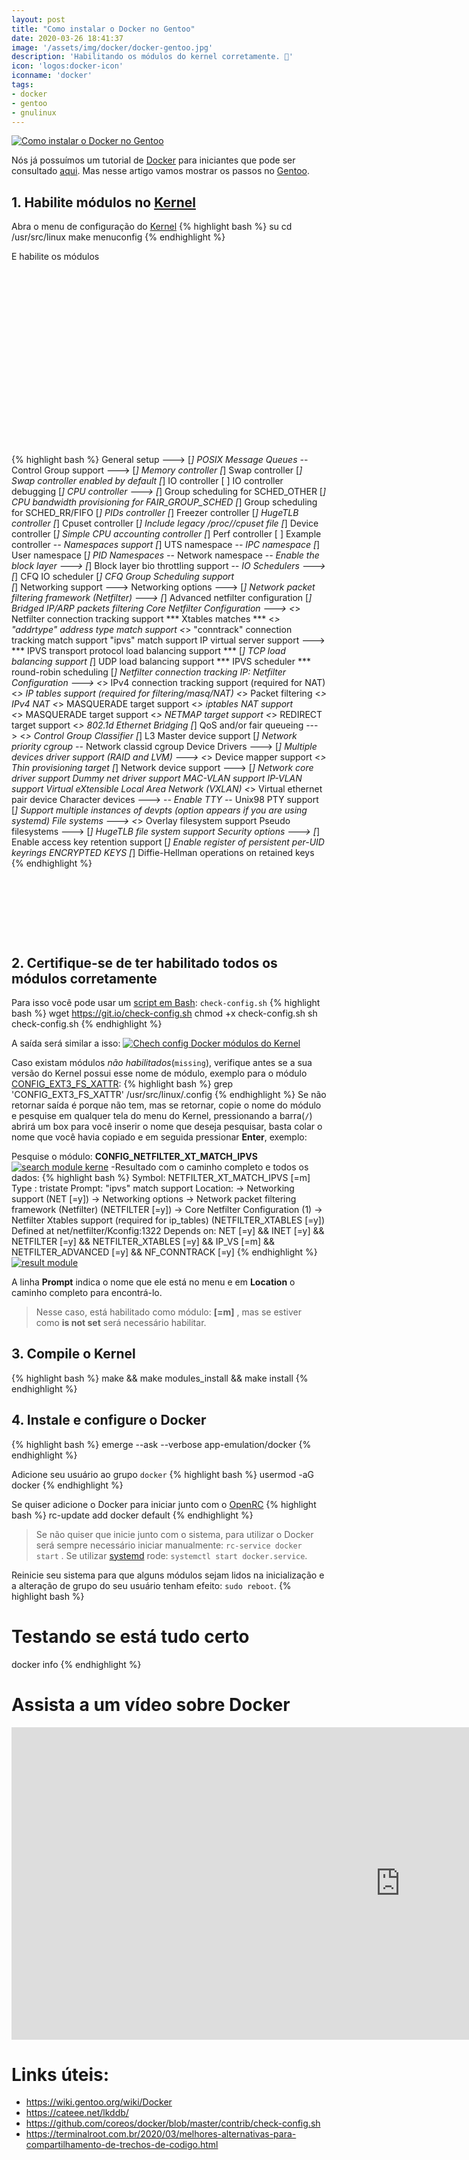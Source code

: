 ```yaml
---
layout: post
title: "Como instalar o Docker no Gentoo"
date: 2020-03-26 18:41:37
image: '/assets/img/docker/docker-gentoo.jpg'
description: 'Habilitando os módulos do kernel corretamente. 🐋'
icon: 'logos:docker-icon'
iconname: 'docker'
tags:
- docker
- gentoo
- gnulinux
---
```


[![Como instalar o Docker no Gentoo](/assets/img/docker/docker-gentoo.jpg)](/assets/img/docker/docker-gentoo.jpg)

Nós já possuímos um tutorial de [Docker](https://docker.com/) para iniciantes que pode ser consultado [aqui](https://terminalroot.com.br/2019/08/tutorial-definitivo-de-docker-para-iniciantes-ubuntu.html). Mas nesse artigo vamos mostrar os passos no [Gentoo](https://gentoo.org/).

## 1. Habilite módulos no [Kernel](https://www.kernel.org/)
Abra o menu de configuração do [Kernel](https://github.com/torvalds/linux)
{% highlight bash %}
su
cd /usr/src/linux
make menuconfig
{% endhighlight %}

E habilite os módulos

<!-- QUADRADO -->
<script async src="//pagead2.googlesyndication.com/pagead/js/adsbygoogle.js"></script>
<ins class="adsbygoogle"
style="display:inline-block;width:336px;height:280px"
data-ad-client="ca-pub-2838251107855362"
data-ad-slot="5351066970"></ins>
<script>
(adsbygoogle = window.adsbygoogle || []).push({});
</script>

{% highlight bash %}
General setup  --->
    [*] POSIX Message Queues
    -*- Control Group support  --->
        [*]   Memory controller 
        [*]     Swap controller
        [*]       Swap controller enabled by default
        [*]   IO controller
        [ ]     IO controller debugging
        [*]   CPU controller  --->
              [*]   Group scheduling for SCHED_OTHER
              [*]     CPU bandwidth provisioning for FAIR_GROUP_SCHED
              [*]   Group scheduling for SCHED_RR/FIFO
        [*]   PIDs controller
        [*]   Freezer controller
        [*]   HugeTLB controller
        [*]   Cpuset controller
        [*]     Include legacy /proc/<pid>/cpuset file
        [*]   Device controller
        [*]   Simple CPU accounting controller
        [*]   Perf controller
        [ ]   Example controller 
    -*- Namespaces support
        [*]   UTS namespace
        -*-   IPC namespace
        [*]   User namespace
        [*]   PID Namespaces
        -*-   Network namespace
-*- Enable the block layer  --->
    [*]   Block layer bio throttling support
    -*- IO Schedulers  --->
        [*]   CFQ IO scheduler
            [*]   CFQ Group Scheduling support   
[*] Networking support  --->
      Networking options  --->
        [*] Network packet filtering framework (Netfilter)  --->
            [*] Advanced netfilter configuration
            [*]  Bridged IP/ARP packets filtering
                Core Netfilter Configuration  --->
                  <*> Netfilter connection tracking support 
                  *** Xtables matches ***
                  <*>   "addrtype" address type match support
                  <*>   "conntrack" connection tracking match support
                  <M>   "ipvs" match support
            <M> IP virtual server support  --->
                  *** IPVS transport protocol load balancing support ***
                  [*]   TCP load balancing support
                  [*]   UDP load balancing support
                  *** IPVS scheduler ***
                  <M>   round-robin scheduling
                  [*]   Netfilter connection tracking
                IP: Netfilter Configuration  --->
                  <*> IPv4 connection tracking support (required for NAT)
                  <*> IP tables support (required for filtering/masq/NAT)
                  <*>   Packet filtering
                  <*>   IPv4 NAT
                  <*>     MASQUERADE target support
                  <*>   iptables NAT support  
                  <*>     MASQUERADE target support
                  <*>     NETMAP target support
                  <*>     REDIRECT target support
        <*> 802.1d Ethernet Bridging
        [*] QoS and/or fair queueing  ---> 
            <*>   Control Group Classifier
        [*] L3 Master device support
        [*] Network priority cgroup
        -*- Network classid cgroup
Device Drivers  --->
    [*] Multiple devices driver support (RAID and LVM)  --->
        <*>   Device mapper support
        <*>     Thin provisioning target
    [*] Network device support  --->
        [*]   Network core driver support
        <M>     Dummy net driver support
        <M>     MAC-VLAN support
        <M>     IP-VLAN support
        <M>     Virtual eXtensible Local Area Network (VXLAN)
        <*>     Virtual ethernet pair device
    Character devices  --->
        -*- Enable TTY
        -*-   Unix98 PTY support
        [*]     Support multiple instances of devpts (option appears if you are using systemd)
File systems  --->
    <*> Overlay filesystem support 
    Pseudo filesystems  --->
        [*] HugeTLB file system support
Security options  --->
    [*] Enable access key retention support
    [*]   Enable register of persistent per-UID keyrings
    <M>   ENCRYPTED KEYS
    [*]   Diffie-Hellman operations on retained keys
{% endhighlight %}

<!-- LISTA MIN -->
<script async src="//pagead2.googlesyndication.com/pagead/js/adsbygoogle.js"></script>
<ins class="adsbygoogle"
style="display:inline-block;width:730px;height:95px"
data-ad-client="ca-pub-2838251107855362"
data-ad-slot="5351066970"></ins>
<script>
(adsbygoogle = window.adsbygoogle || []).push({});
</script>

## 2. Certifique-se de ter habilitado todos os módulos corretamente
Para isso você pode usar um [script em Bash](https://terminalroot.com.br/bash): `check-config.sh`
{% highlight bash %}
wget https://git.io/check-config.sh
chmod +x check-config.sh
sh check-config.sh
{% endhighlight %}

A saída será similar a isso:
[![Chech config Docker módulos do Kernel](/assets/img/docker/check-config-output.jpg)](/assets/img/docker/check-config-output.jpg)

Caso existam módulos *não habilitados*(`missing`), verifique antes se a sua versão do Kernel possui esse nome de módulo, exemplo para o módulo [CONFIG_EXT3_FS_XATTR](https://cateee.net/lkddb/web-lkddb/EXT3_FS_XATTR.html):
{% highlight bash %}
grep 'CONFIG_EXT3_FS_XATTR' /usr/src/linux/.config 
{% endhighlight %}
Se não retornar saída é porque não tem, mas se retornar, copie o nome do módulo e pesquise em qualquer tela do menu do Kernel, pressionando a barra(`/`) abrirá um box para você inserir o nome que deseja pesquisar, basta colar o nome que você havia copiado e em seguida pressionar **Enter**, exemplo:

<!-- RETANGULO LARGO 2 -->
<script async src="//pagead2.googlesyndication.com/pagead/js/adsbygoogle.js"></script>
<ins class="adsbygoogle"
style="display:block; text-align:center;"
data-ad-layout="in-article"
data-ad-format="fluid"
data-ad-client="ca-pub-2838251107855362"
data-ad-slot="8549252987"></ins>
<script>
(adsbygoogle = window.adsbygoogle || []).push({});
</script>

Pesquise o módulo: **CONFIG_NETFILTER_XT_MATCH_IPVS**
[![search module kerne](/assets/img/docker/search-module-kernel.jpg)](/assets/img/docker/search-module-kernel.jpg)
-Resultado com o caminho completo e todos os dados:
{% highlight bash %}
Symbol: NETFILTER_XT_MATCH_IPVS [=m]
Type  : tristate
Prompt: "ipvs" match support
  Location: 
    -> Networking support (NET [=y])
       -> Networking options
        -> Network packet filtering framework (Netfilter) (NETFILTER [=y])
          -> Core Netfilter Configuration
(1)         -> Netfilter Xtables support (required for ip_tables) (NETFILTER_XTABLES [=y])
  Defined at net/netfilter/Kconfig:1322
  Depends on: NET [=y] && INET [=y] && NETFILTER [=y] && NETFILTER_XTABLES [=y] && IP_VS [=m] && NETFILTER_ADVANCED [=y] && NF_CONNTRACK [=y]
{% endhighlight %}
[![result module](/assets/img/docker/result-module.jpg)](/assets/img/docker/result-module.jpg)

A linha **Prompt** indica o nome que ele está no menu e em **Location** o caminho completo para encontrá-lo.
> Nesse caso, está habilitado como módulo: **[=m]** , mas se estiver como **is not set** será necessário habilitar.

## 3. Compile o Kernel
{% highlight bash %}
make && make modules_install && make install
{% endhighlight %}

## 4. Instale e configure o Docker
{% highlight bash %}
emerge --ask --verbose app-emulation/docker
{% endhighlight %}

Adicione seu usuário ao grupo `docker`
{% highlight bash %}
usermod -aG docker <username>
{% endhighlight %}

<!-- RETANGULO LARGO -->
<script async src="https://pagead2.googlesyndication.com/pagead/js/adsbygoogle.js"></script>
<!-- Informat -->
<ins class="adsbygoogle"
style="display:block"
data-ad-client="ca-pub-2838251107855362"
data-ad-slot="2327980059"
data-ad-format="auto"
data-full-width-responsive="true"></ins>
<script>
(adsbygoogle = window.adsbygoogle || []).push({});
</script>

Se quiser adicione o Docker para iniciar junto com o [OpenRC](https://wiki.gentoo.org/wiki/OpenRC)
{% highlight bash %}
rc-update add docker default
{% endhighlight %}
> Se não quiser que inicie junto com o sistema, para utilizar o Docker será sempre necessário iniciar manualmente: `rc-service docker start` . Se utilizar [systemd](https://freedesktop.org/wiki/Software/systemd/) rode: `systemctl start docker.service`.

Reinicie seu sistema para que alguns módulos sejam lidos na inicialização e a alteração de grupo do seu usuário tenham efeito: `sudo reboot`.
{% highlight bash %}
# Testando se está tudo certo
docker info
{% endhighlight %}

# Assista a um vídeo sobre Docker

<iframe width="1244" height="500" src="https://www.youtube.com/embed/bsGkIKP1OZ4" frameborder="0" allow="accelerometer; autoplay; encrypted-media; gyroscope; picture-in-picture" allowfullscreen></iframe>

# Links úteis:
+ <https://wiki.gentoo.org/wiki/Docker>
+ <https://cateee.net/lkddb/>
+ <https://github.com/coreos/docker/blob/master/contrib/check-config.sh>
+ <https://terminalroot.com.br/2020/03/melhores-alternativas-para-compartilhamento-de-trechos-de-codigo.html>



